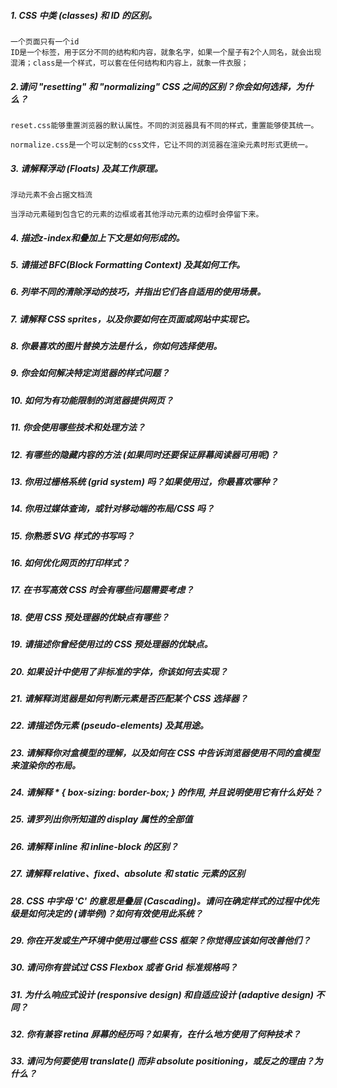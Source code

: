 ##### 1. CSS 中类 (classes) 和 ID 的区别。
    一个页面只有一个id
    ID是一个标签，用于区分不同的结构和内容，就象名字，如果一个屋子有2个人同名，就会出现混淆；class是一个样式，可以套在任何结构和内容上，就象一件衣服；
    




##### 2.请问 "resetting" 和 "normalizing" CSS 之间的区别？你会如何选择，为什么？

    reset.css能够重置浏览器的默认属性。不同的浏览器具有不同的样式，重置能够使其统一。
    
    normalize.css是一个可以定制的css文件，它让不同的浏览器在渲染元素时形式更统一。



##### 3. 请解释浮动 (Floats) 及其工作原理。

    浮动元素不会占据文档流

    当浮动元素碰到包含它的元素的边框或者其他浮动元素的边框时会停留下来。



##### 4. 描述z-index和叠加上下文是如何形成的。





##### 5. 请描述 BFC(Block Formatting Context) 及其如何工作。





##### 6. 列举不同的清除浮动的技巧，并指出它们各自适用的使用场景。





##### 7. 请解释 CSS sprites，以及你要如何在页面或网站中实现它。





##### 8. 你最喜欢的图片替换方法是什么，你如何选择使用。





##### 9. 你会如何解决特定浏览器的样式问题？





##### 10. 如何为有功能限制的浏览器提供网页？





##### 11. 你会使用哪些技术和处理方法？





##### 12. 有哪些的隐藏内容的方法 (如果同时还要保证屏幕阅读器可用呢)？





##### 13. 你用过栅格系统 (grid system) 吗？如果使用过，你最喜欢哪种？





##### 14. 你用过媒体查询，或针对移动端的布局/CSS 吗？





##### 15. 你熟悉 SVG 样式的书写吗？





##### 16. 如何优化网页的打印样式？





##### 17. 在书写高效 CSS 时会有哪些问题需要考虑？





##### 18. 使用 CSS 预处理器的优缺点有哪些？





##### 19. 请描述你曾经使用过的 CSS 预处理器的优缺点。





##### 20. 如果设计中使用了非标准的字体，你该如何去实现？





##### 21. 请解释浏览器是如何判断元素是否匹配某个 CSS 选择器？





##### 22. 请描述伪元素 (pseudo-elements) 及其用途。





##### 23. 请解释你对盒模型的理解，以及如何在 CSS 中告诉浏览器使用不同的盒模型来渲染你的布局。





##### 24. 请解释 * { box-sizing: border-box; } 的作用, 并且说明使用它有什么好处？





##### 25. 请罗列出你所知道的 display 属性的全部值





##### 26. 请解释 inline 和 inline-block 的区别？





##### 27. 请解释 relative、fixed、absolute 和 static 元素的区别





##### 28. CSS 中字母 'C' 的意思是叠层 (Cascading)。请问在确定样式的过程中优先级是如何决定的 (请举例)？如何有效使用此系统？





##### 29. 你在开发或生产环境中使用过哪些 CSS 框架？你觉得应该如何改善他们？





##### 30. 请问你有尝试过 CSS Flexbox 或者 Grid 标准规格吗？





##### 31. 为什么响应式设计 (responsive design) 和自适应设计 (adaptive design) 不同？





##### 32. 你有兼容 retina 屏幕的经历吗？如果有，在什么地方使用了何种技术？





##### 33. 请问为何要使用 translate() 而非 absolute positioning，或反之的理由？为什么？











